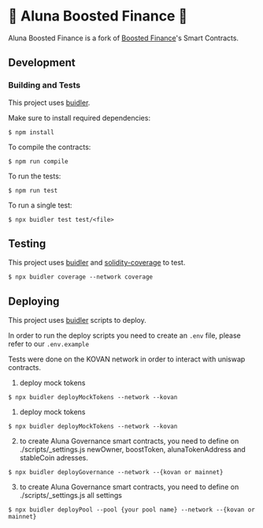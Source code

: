 # 🚀 Aluna Boosted Finance 🚀

Aluna Boosted Finance is a fork of [Boosted Finance](https://github.com/Boosted-Finance/smart-contracts)'s
Smart Contracts.

## Development

### Building and Tests
This project uses [buidler](https://buidler.dev/).

Make sure to install required dependencies:
```
$ npm install
```

To compile the contracts:
```
$ npm run compile
```

To run the tests:
```
$ npm run test
```

To run a single test:
```
$ npx buidler test test/<file>
```

## Testing

This project uses [buidler](https://buidler.dev/) and [solidity-coverage](https://blog.colony.io/code-coverage-for-solidity-eecfa88668c2/) to test.

```
$ npx buidler coverage --network coverage
```


## Deploying

This project uses [buidler](https://buidler.dev/) scripts to deploy. 

In order to run the deploy scripts you need to create an `.env` file, please refer to our `.env.example`

Tests were done on the KOVAN network in order to interact with uniswap contracts.

1. deploy mock tokens

```
$ npx buidler deployMockTokens --network --kovan
```

1. deploy mock tokens

```
$ npx buidler deployMockTokens --network --kovan
```

2. to create Aluna Governance smart contracts, you need to define on ./scripts/_settings.js newOwner, boostToken, alunaTokenAddress and stableCoin adresses.

```
$ npx buidler deployGovernance --network --{kovan or mainnet}
```

3. to create Aluna Governance smart contracts, you need to define on ./scripts/_settings.js all settings

```
$ npx buidler deployPool --pool {your pool name} --network --{kovan or mainnet}
```
